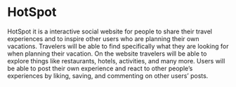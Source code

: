 # HotSpot
HotSpot it is a interactive social website for people to share their travel experiences and to inspire other users who are planning their own vacations. Travelers will be able to find specifically what they are looking for when planning their vacation. On the website travelers will be able to explore things like restaurants, hotels, activities, and many more. Users will be able to post their own experience and react to other people’s experiences by liking, saving, and commenting on other users’ posts.
